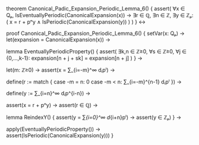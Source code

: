 theorem Canonical_Padic_Expansion_Periodic_Lemma_6() {
  assert(
    ∀x ∈ Qₚ,
    IsEventuallyPeriodic(CanonicalExpansion(x)) →
    ∃r ∈ ℚ, ∃n ∈ ℤ, ∃y ∈ ℤₚ: (
      x = r + pⁿy ∧
      IsPeriodic(CanonicalExpansion(y))
    )
  )
} ↔

proof Canonical_Padic_Expansion_Periodic_Lemma_6() {
  setVar(x: Qₚ) →
  let(expansion = CanonicalExpansion(x)) →
  
  lemma EventuallyPeriodicProperty() {
    assert(
      ∃k,n ∈ ℤ≥0, ∀s ∈ ℤ≥0, ∀j ∈ {0,...,k-1}:
      expansion[n + j + sk] = expansion[n + j]
    )
  } →

  let(m: ℤ≥0) →
  assert(x = ∑_{i=-m}^∞ dᵢpⁱ) →

  define(r := match {
    case -m = n: 0
    case -m < n: ∑_{i=-m}^{n-1} dᵢpⁱ
  }) →

  define(y := ∑_{i=n}^∞ dᵢp^{i-n}) →
  
  assert(x = r + pⁿy) →
  assert(r ∈ ℚ) →
  
  lemma ReindexY() {
    assert(y = ∑_{i=0}^∞ d_{i+n}pⁱ) →
    assert(y ∈ ℤₚ)
  } →

  apply(EventuallyPeriodicProperty()) →
  assert(IsPeriodic(CanonicalExpansion(y)))
}